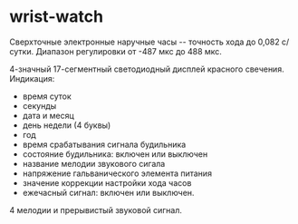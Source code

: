 # wrist-watch
Сверхточные электронные наручные часы -- точность хода до 0,082 с/сутки. Диапазон регулировки от -487 мкс до 488 мкс.

4-значный 17-сегментный светодиодный дисплей красного свечения.
Индикация:

- время суток
- секунды
- дата и месяц
- день недели (4 буквы)
- год
- время срабатывания сигнала будильника
- состояние будильника: включен или выключен
- название мелодии звукового сигала
- напряжение гальванического элемента питания
- значение коррекции настройки хода часов
- ежечасный сигнал: включен или выключен.
  
4 мелодии и прерывистый звуковой сигнал.
